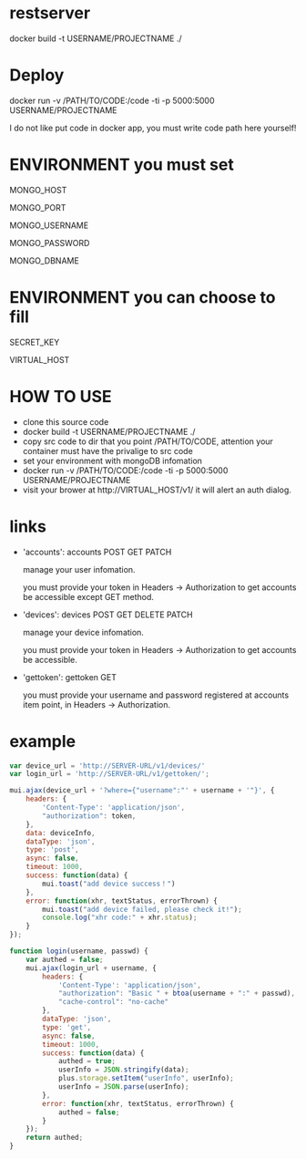 # restserver

docker build -t USERNAME/PROJECTNAME ./

# Deploy

docker run -v /PATH/TO/CODE:/code -ti -p 5000:5000 USERNAME/PROJECTNAME

I do not like put code in docker app, you must write code path here yourself!


# ENVIRONMENT you must set

MONGO_HOST

MONGO_PORT

MONGO_USERNAME

MONGO_PASSWORD

MONGO_DBNAME

# ENVIRONMENT you can choose to fill

SECRET_KEY

VIRTUAL_HOST

# HOW TO USE

* clone this source code
* docker build -t USERNAME/PROJECTNAME ./
* copy src code to dir that you point /PATH/TO/CODE, attention your container must have the privalige to src code
* set your environment with mongoDB infomation
* docker run -v /PATH/TO/CODE:/code -ti -p 5000:5000 USERNAME/PROJECTNAME
* visit your brower at http://VIRTUAL_HOST/v1/ it will alert an auth dialog.

# links

*  'accounts': accounts POST GET PATCH

    manage your user infomation.
    
    you must provide your token in  Headers -> Authorization  to get accounts be accessible except GET method.
    
*  'devices': devices    POST GET DELETE PATCH 

    manage your device infomation.
    
    you must provide your token in  Headers -> Authorization  to get accounts be accessible.
    
*  'gettoken': gettoken  GET 

    you must provide your username and password registered at accounts item point, in Headers -> Authorization.
    
# example

```javascript
var device_url = 'http://SERVER-URL/v1/devices/'
var login_url = 'http://SERVER-URL/v1/gettoken/';

mui.ajax(device_url + '?where={"username":"' + username + '"}', {
	headers: {
		'Content-Type': 'application/json',
		"authorization": token,
	},
	data: deviceInfo,
	dataType: 'json',
	type: 'post',
	async: false,
	timeout: 1000,
	success: function(data) {
		mui.toast("add device success！")
	},
	error: function(xhr, textStatus, errorThrown) {
		mui.toast("add device failed, please check it!");
		console.log("xhr code:" + xhr.status);
	}
});

function login(username, passwd) {
	var authed = false;
	mui.ajax(login_url + username, {
		headers: {
			'Content-Type': 'application/json',
			"authorization": "Basic " + btoa(username + ":" + passwd),
			"cache-control": "no-cache"
		},
		dataType: 'json',
		type: 'get',
		async: false,
		timeout: 1000,
		success: function(data) {
			authed = true;
			userInfo = JSON.stringify(data);
			plus.storage.setItem("userInfo", userInfo);
			userInfo = JSON.parse(userInfo);
		},
		error: function(xhr, textStatus, errorThrown) {
			authed = false;
		}
	});
	return authed;
}
```
